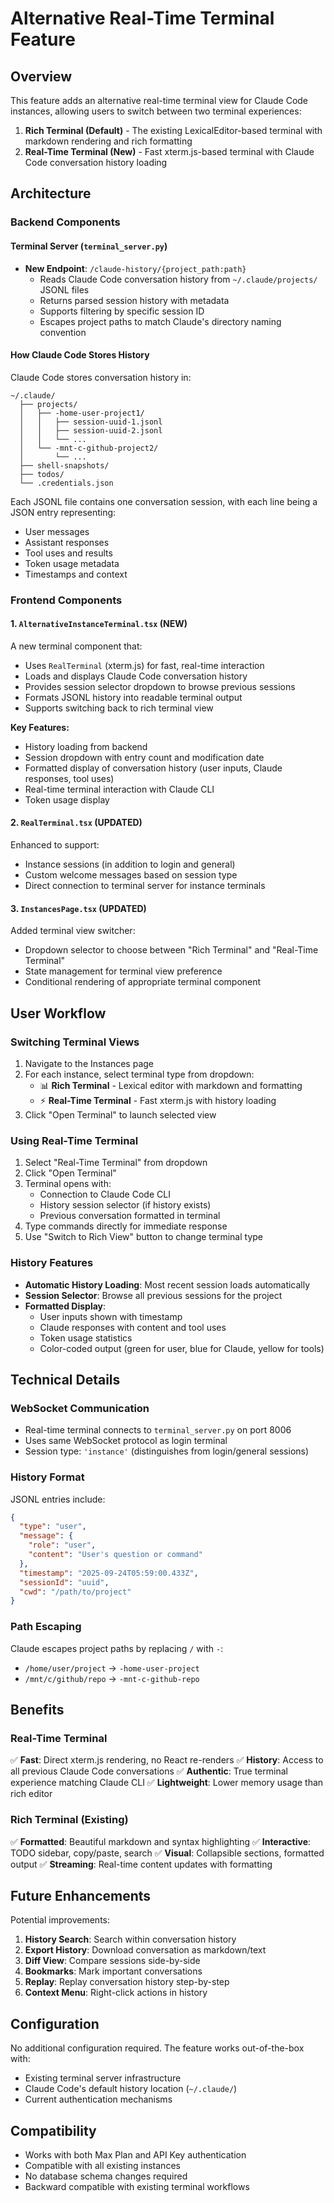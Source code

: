 # Alternative Real-Time Terminal Feature

## Overview

This feature adds an alternative real-time terminal view for Claude Code instances, allowing users to switch between two terminal experiences:

1. **Rich Terminal (Default)** - The existing LexicalEditor-based terminal with markdown rendering and rich formatting
2. **Real-Time Terminal (New)** - Fast xterm.js-based terminal with Claude Code conversation history loading

## Architecture

### Backend Components

#### Terminal Server (`terminal_server.py`)
- **New Endpoint**: `/claude-history/{project_path:path}`
  - Reads Claude Code conversation history from `~/.claude/projects/` JSONL files
  - Returns parsed session history with metadata
  - Supports filtering by specific session ID
  - Escapes project paths to match Claude's directory naming convention

#### How Claude Code Stores History
Claude Code stores conversation history in:
```
~/.claude/
  ├── projects/
  │   ├── -home-user-project1/
  │   │   ├── session-uuid-1.jsonl
  │   │   ├── session-uuid-2.jsonl
  │   │   └── ...
  │   └── -mnt-c-github-project2/
  │       └── ...
  ├── shell-snapshots/
  ├── todos/
  └── .credentials.json
```

Each JSONL file contains one conversation session, with each line being a JSON entry representing:
- User messages
- Assistant responses
- Tool uses and results
- Token usage metadata
- Timestamps and context

### Frontend Components

#### 1. `AlternativeInstanceTerminal.tsx` (NEW)
A new terminal component that:
- Uses `RealTerminal` (xterm.js) for fast, real-time interaction
- Loads and displays Claude Code conversation history
- Provides session selector dropdown to browse previous sessions
- Formats JSONL history into readable terminal output
- Supports switching back to rich terminal view

**Key Features:**
- History loading from backend
- Session dropdown with entry count and modification date
- Formatted display of conversation history (user inputs, Claude responses, tool uses)
- Real-time terminal interaction with Claude CLI
- Token usage display

#### 2. `RealTerminal.tsx` (UPDATED)
Enhanced to support:
- Instance sessions (in addition to login and general)
- Custom welcome messages based on session type
- Direct connection to terminal server for instance terminals

#### 3. `InstancesPage.tsx` (UPDATED)
Added terminal view switcher:
- Dropdown selector to choose between "Rich Terminal" and "Real-Time Terminal"
- State management for terminal view preference
- Conditional rendering of appropriate terminal component

## User Workflow

### Switching Terminal Views

1. Navigate to the Instances page
2. For each instance, select terminal type from dropdown:
   - 📊 **Rich Terminal** - Lexical editor with markdown and formatting
   - ⚡ **Real-Time Terminal** - Fast xterm.js with history loading
3. Click "Open Terminal" to launch selected view

### Using Real-Time Terminal

1. Select "Real-Time Terminal" from dropdown
2. Click "Open Terminal"
3. Terminal opens with:
   - Connection to Claude Code CLI
   - History session selector (if history exists)
   - Previous conversation formatted in terminal
4. Type commands directly for immediate response
5. Use "Switch to Rich View" button to change terminal type

### History Features

- **Automatic History Loading**: Most recent session loads automatically
- **Session Selector**: Browse all previous sessions for the project
- **Formatted Display**: 
  - User inputs shown with timestamp
  - Claude responses with content and tool uses
  - Token usage statistics
  - Color-coded output (green for user, blue for Claude, yellow for tools)

## Technical Details

### WebSocket Communication
- Real-time terminal connects to `terminal_server.py` on port 8006
- Uses same WebSocket protocol as login terminal
- Session type: `'instance'` (distinguishes from login/general sessions)

### History Format
JSONL entries include:
```json
{
  "type": "user",
  "message": {
    "role": "user",
    "content": "User's question or command"
  },
  "timestamp": "2025-09-24T05:59:00.433Z",
  "sessionId": "uuid",
  "cwd": "/path/to/project"
}
```

### Path Escaping
Claude escapes project paths by replacing `/` with `-`:
- `/home/user/project` → `-home-user-project`
- `/mnt/c/github/repo` → `-mnt-c-github-repo`

## Benefits

### Real-Time Terminal
✅ **Fast**: Direct xterm.js rendering, no React re-renders
✅ **History**: Access to all previous Claude Code conversations
✅ **Authentic**: True terminal experience matching Claude CLI
✅ **Lightweight**: Lower memory usage than rich editor

### Rich Terminal (Existing)
✅ **Formatted**: Beautiful markdown and syntax highlighting
✅ **Interactive**: TODO sidebar, copy/paste, search
✅ **Visual**: Collapsible sections, formatted output
✅ **Streaming**: Real-time content updates with formatting

## Future Enhancements

Potential improvements:
1. **History Search**: Search within conversation history
2. **Export History**: Download conversation as markdown/text
3. **Diff View**: Compare sessions side-by-side
4. **Bookmarks**: Mark important conversations
5. **Replay**: Replay conversation history step-by-step
6. **Context Menu**: Right-click actions in history

## Configuration

No additional configuration required. The feature works out-of-the-box with:
- Existing terminal server infrastructure
- Claude Code's default history location (`~/.claude/`)
- Current authentication mechanisms

## Compatibility

- Works with both Max Plan and API Key authentication
- Compatible with all existing instances
- No database schema changes required
- Backward compatible with existing terminal workflows

